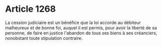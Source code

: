 # Article 1268

La cession judiciaire est un bénéfice que la loi accorde au débiteur malheureux et de bonne foi, auquel il est permis, pour avoir la liberté de sa personne, de faire en justice l'abandon de tous ses biens à ses créanciers, nonobstant toute stipulation contraire.